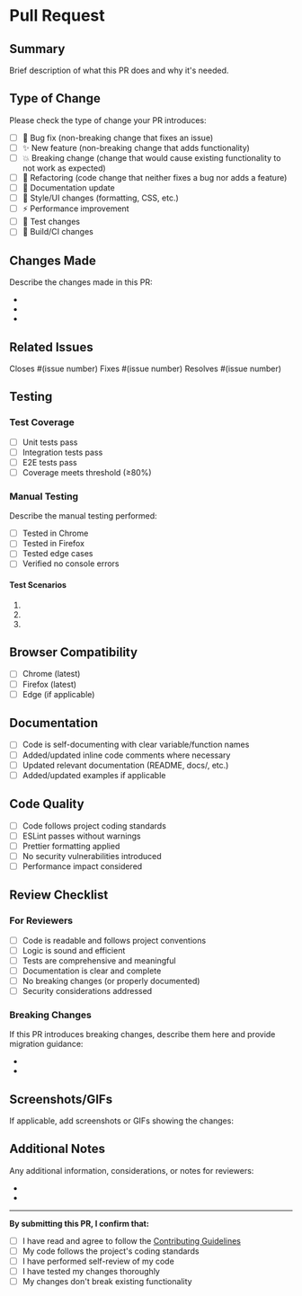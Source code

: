 # Pull Request

## Summary

Brief description of what this PR does and why it's needed.

## Type of Change

Please check the type of change your PR introduces:

- [ ] 🐛 Bug fix (non-breaking change that fixes an issue)
- [ ] ✨ New feature (non-breaking change that adds functionality)
- [ ] 💥 Breaking change (change that would cause existing functionality to not work as expected)
- [ ] 🔧 Refactoring (code change that neither fixes a bug nor adds a feature)
- [ ] 📝 Documentation update
- [ ] 🎨 Style/UI changes (formatting, CSS, etc.)
- [ ] ⚡ Performance improvement
- [ ] 🧪 Test changes
- [ ] 🔨 Build/CI changes

## Changes Made

Describe the changes made in this PR:

- 
- 
- 

## Related Issues

Closes #(issue number)
Fixes #(issue number)
Resolves #(issue number)

## Testing

### Test Coverage
- [ ] Unit tests pass
- [ ] Integration tests pass
- [ ] E2E tests pass
- [ ] Coverage meets threshold (≥80%)

### Manual Testing
Describe the manual testing performed:

- [ ] Tested in Chrome
- [ ] Tested in Firefox
- [ ] Tested edge cases
- [ ] Verified no console errors

#### Test Scenarios
1. 
2. 
3. 

## Browser Compatibility

- [ ] Chrome (latest)
- [ ] Firefox (latest)
- [ ] Edge (if applicable)

## Documentation

- [ ] Code is self-documenting with clear variable/function names
- [ ] Added/updated inline code comments where necessary
- [ ] Updated relevant documentation (README, docs/, etc.)
- [ ] Added/updated examples if applicable

## Code Quality

- [ ] Code follows project coding standards
- [ ] ESLint passes without warnings
- [ ] Prettier formatting applied
- [ ] No security vulnerabilities introduced
- [ ] Performance impact considered

## Review Checklist

### For Reviewers
- [ ] Code is readable and follows project conventions
- [ ] Logic is sound and efficient
- [ ] Tests are comprehensive and meaningful
- [ ] Documentation is clear and complete
- [ ] No breaking changes (or properly documented)
- [ ] Security considerations addressed

### Breaking Changes
If this PR introduces breaking changes, describe them here and provide migration guidance:

- 
- 

## Screenshots/GIFs

If applicable, add screenshots or GIFs showing the changes:

<!-- 
Add images here:
![Description](image-url)
-->

## Additional Notes

Any additional information, considerations, or notes for reviewers:

- 
- 

---

**By submitting this PR, I confirm that:**
- [ ] I have read and agree to follow the [Contributing Guidelines](CONTRIBUTING.md)
- [ ] My code follows the project's coding standards
- [ ] I have performed self-review of my code
- [ ] I have tested my changes thoroughly
- [ ] My changes don't break existing functionality